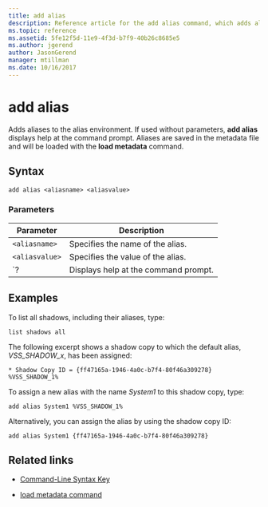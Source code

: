 ```yaml
---
title: add alias
description: Reference article for the add alias command, which adds aliases to the alias environment.
ms.topic: reference
ms.assetid: 5fe12f5d-11e9-4f3d-b7f9-40b26c8685e5
ms.author: jgerend
author: JasonGerend
manager: mtillman
ms.date: 10/16/2017
---
```


# add alias

Adds aliases to the alias environment. If used without parameters, **add alias** displays help at the command prompt. Aliases are saved in the metadata file and will be loaded with the **load metadata** command.

## Syntax

```
add alias <aliasname> <aliasvalue>
```

### Parameters

| Parameter | Description |
| --------- | ----------- |
| `<aliasname>` | Specifies the name of the alias. |
| `<aliasvalue>` | Specifies the value of the alias. |
| `? | Displays help at the command prompt. |

## Examples

To list all shadows, including their aliases, type:

```
list shadows all
```

The following excerpt shows a shadow copy to which the default alias, *VSS_SHADOW_x*, has been assigned:

```
* Shadow Copy ID = {ff47165a-1946-4a0c-b7f4-80f46a309278}
%VSS_SHADOW_1%
```

To assign a new alias with the name *System1* to this shadow copy, type:

```
add alias System1 %VSS_SHADOW_1%
```

Alternatively, you can assign the alias by using the shadow copy ID:

```
add alias System1 {ff47165a-1946-4a0c-b7f4-80f46a309278}
```

## Related links

- [Command-Line Syntax Key](command-line-syntax-key.md)

- [load metadata command](load-metadata.md)
